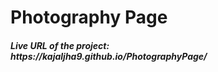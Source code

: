 # Photography Page
<h5>Live URL of the project:<br/> https://kajaljha9.github.io/PhotographyPage/</h5>
